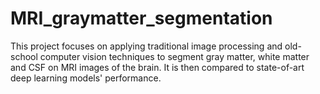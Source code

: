 # MRI_graymatter_segmentation
This project focuses on applying traditional image processing and old-school computer vision techniques to segment gray matter, white matter and CSF on MRI images of the brain. It is then compared to state-of-art deep learning models' performance.
